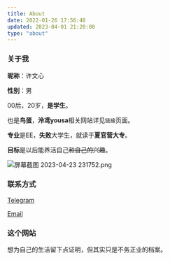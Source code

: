```yaml
---
title: About
date: 2022-01-26 17:56:48
updated: 2023-04-01 21:20:00
type: "about"
---
```


### 关于我

**昵称**：许文心

**性别**：男

00后，20岁，**是学生**。

也是**鸟蛋**，**泠鸢yousa**相关网站详见`链接`页面。

**专业**是EE，**失败**大学生，就读于**夏官营大专**。

**目标**是以后能养活自己~~和自己的兴趣~~。

![屏幕截图 2023-04-23 231752.png](https://s2.loli.net/2023/04/24/4FDHhbzN1pAQsiI.png)

### 联系方式

[Telegram](https://t.me/XwX12596)

[Email](mailto:xumh20@gmail.com)

### 这个网站
想为自己的生活留下点证明，但其实只是不务正业的档案。